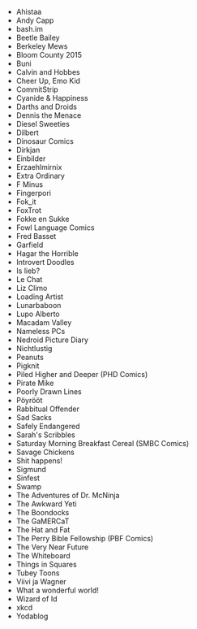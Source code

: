 - Ahistaa
- Andy Capp
- bash.im
- Beetle Bailey
- Berkeley Mews
- Bloom County 2015
- Buni
- Calvin and Hobbes
- Cheer Up, Emo Kid
- CommitStrip
- Cyanide & Happiness
- Darths and Droids
- Dennis the Menace
- Diesel Sweeties
- Dilbert
- Dinosaur Comics
- Dirkjan
- Einbilder
- Erzaehlmirnix
- Extra Ordinary
- F Minus
- Fingerpori
- Fok_it
- FoxTrot
- Fokke en Sukke
- Fowl Language Comics
- Fred Basset
- Garfield
- Hagar the Horrible
- Introvert Doodles
- Is lieb?
- Le Chat
- Liz Climo
- Loading Artist
- Lunarbaboon
- Lupo Alberto
- Macadam Valley
- Nameless PCs
- Nedroid Picture Diary
- Nichtlustig
- Peanuts
- Pigknit
- Piled Higher and Deeper (PHD Comics)
- Pirate Mike
- Poorly Drawn Lines
- Pöyrööt
- Rabbitual Offender
- Sad Sacks
- Safely Endangered
- Sarah's Scribbles
- Saturday Morning Breakfast Cereal (SMBC Comics)
- Savage Chickens
- Shit happens!
- Sigmund
- Sinfest
- Swamp
- The Adventures of Dr. McNinja
- The Awkward Yeti
- The Boondocks
- The GaMERCaT
- The Hat and Fat
- The Perry Bible Fellowship (PBF Comics)
- The Very Near Future
- The Whiteboard
- Things in Squares
- Tubey Toons
- Viivi ja Wagner
- What a wonderful world!
- Wizard of Id
- xkcd
- Yodablog
